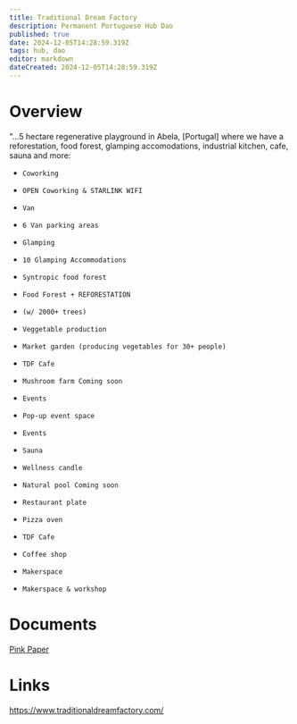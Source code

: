 ```yaml
---
title: Traditional Dream Factory
description: Permanent Portuguese Hub Dao
published: true
date: 2024-12-05T14:28:59.319Z
tags: hub, dao
editor: markdown
dateCreated: 2024-12-05T14:28:59.319Z
---
```


# Overview
"...5 hectare regenerative playground in Abela, [Portugal] where we have a reforestation, food forest, glamping accomodations, industrial kitchen, cafe, sauna and more:

-     Coworking
-     OPEN Coworking & STARLINK WIFI
-     Van
-     6 Van parking areas
-     Glamping
-     10 Glamping Accommodations
-     Syntropic food forest
-     Food Forest + REFORESTATION
-     (w/ 2000+ trees)
-     Veggetable production
-     Market garden (producing vegetables for 30+ people)
-     TDF Cafe
-     Mushroom farm Coming soon
-     Events
-     Pop-up event space
-     Events
-     Sauna
-     Wellness candle
-     Natural pool Coming soon
-     Restaurant plate
-     Pizza oven
-     TDF Cafe
-     Coffee shop
-     Makerspace
-     Makerspace & workshop

# Documents
[Pink Paper](https://docs.sove.re/drive/#/2/drive/view/u+ZTeulH7S28Vcyi1iQkGai0nS3TQolLOrz7gZ7WABc/)

# Links
https://www.traditionaldreamfactory.com/